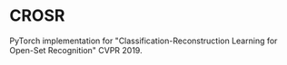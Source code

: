 # CROSR

PyTorch implementation for "Classification-Reconstruction Learning for Open-Set Recognition" CVPR 2019.
